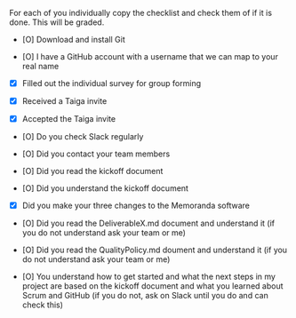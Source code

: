 For each of you individually copy the checklist and check them of if it is done. This will be graded.

<MyName>
  
- [O] Download and install Git
  
- [O] I have a GitHub account with a username that we can map to your real name

- [X] Filled out the individual survey for group forming

- [X] Received a Taiga invite

- [X] Accepted the Taiga invite

- [O] Do you check Slack regularly

- [O] Did you contact your team members

- [O] Did you read the kickoff document

- [O] Did you understand the kickoff document

- [X] Did you make your three changes to the Memoranda software

- [O] Did you read the DeliverableX.md document and understand it (if you do not understand ask your team or me)

- [O] Did you read the QualityPolicy.md doument and understand it (if you do not understand ask your team or me)

- [O] You understand how to get started and what the next steps in my project are based on the kickoff document and what you learned about Scrum and GitHub (if you do not, ask on Slack until you do and can check this)
